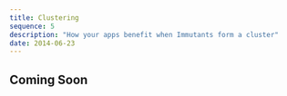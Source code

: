 ```yaml
---
title: Clustering
sequence: 5
description: "How your apps benefit when Immutants form a cluster"
date: 2014-06-23
---
```

## Coming Soon
